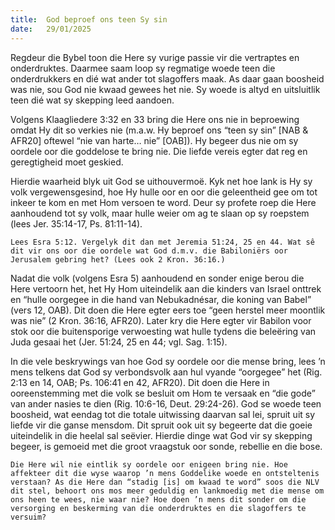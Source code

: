 ```yaml
---
title:  God beproef ons teen Sy sin
date:   29/01/2025
---
```


Regdeur die Bybel toon die Here sy vurige passie vir die vertraptes en onderdruktes. Daarmee saam loop sy regmatige woede teen die onderdrukkers en dié wat ander tot slagoffers maak. As daar gaan boosheid was nie, sou God nie kwaad gewees het nie. Sy woede is altyd en uitsluitlik teen dié wat sy skepping leed aandoen.

Volgens Klaagliedere 3:32 en 33 bring die Here ons nie in beproewing omdat Hy dit so verkies nie (m.a.w. Hy beproef ons “teen sy sin” [NAB & AFR20] oftewel “nie van harte… nie” [OAB]). Hy begeer dus nie om sy oordele oor die goddelose te bring nie. Die liefde vereis egter dat reg en geregtigheid moet geskied.

Hierdie waarheid blyk uit God se uithouvermoë. Kyk net hoe lank is Hy sy volk vergewensgesind, hoe Hy hulle oor en oor die geleentheid gee om tot inkeer te kom en met Hom versoen te word. Deur sy profete roep die Here aanhoudend tot sy volk, maar hulle weier om ag te slaan op sy roepstem (lees Jer. 35:14-17, Ps. 81:11-14).

`Lees Esra 5:12. Vergelyk dit dan met Jeremia 51:24, 25 en 44. Wat sê dit vir ons oor die oordele wat God d.m.v. die Babiloniërs oor Jerusalem gebring het? (Lees ook 2 Kron. 36:16.)`

Nadat die volk (volgens Esra 5) aanhoudend en sonder enige berou die Here vertoorn het, het Hy Hom uiteindelik aan die kinders van Israel onttrek en “hulle oorgegee in die hand van Nebukadnésar, die koning van Babel” (vers 12, OAB). Dit doen die Here egter eers toe “geen herstel meer moontlik was nie” (2 Kron. 36:16, AFR20). Later kry die Here egter vir Babilon voor stok oor die buitensporige verwoesting wat hulle tydens die beleëring van Juda gesaai het (Jer. 51:24, 25 en 44; vgl. Sag. 1:15).

In die vele beskrywings van hoe God sy oordele oor die mense bring, lees ’n mens telkens dat God sy verbondsvolk aan hul vyande “oorgegee” het (Rig. 2:13 en 14, OAB; Ps. 106:41 en 42, AFR20). Dit doen die Here in ooreenstemming met die volk se besluit om Hom te versaak en “die gode” van ander nasies te dien (Rig. 10:6-16, Deut. 29:24-26). God se woede teen boosheid, wat eendag tot die totale uitwissing daarvan sal lei, spruit uit sy liefde vir die ganse mensdom. Dit spruit ook uit sy begeerte dat die goeie uiteindelik in die heelal sal seëvier. Hierdie dinge wat God vir sy skepping begeer, is gemoeid met die groot vraagstuk oor sonde, rebellie en die bose.

`Die Here wil nie eintlik sy oordele oor enigeen bring nie. Hoe affekteer dit die wyse waarop ’n mens Goddelike woede en ontsteltenis verstaan? As die Here dan “stadig [is] om kwaad te word” soos die NLV dit stel, behoort ons mos meer geduldig en lankmoedig met die mense om ons heen te wees, nie waar nie? Hoe doen ’n mens dit sonder om die versorging en beskerming van die onderdruktes en die slagoffers te versuim?`